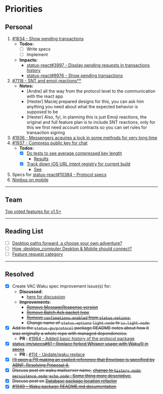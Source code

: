# Priorities

## Personal

1) [#1834 - Show pending transactions](https://github.com/status-im/status-go/issues/1834)
   - **Todos:**
     - [ ] Write specs
     - [ ] Implement
   - **Impacts:**
     - [status-react#3997 - Display pending requests in transactions history](https://github.com/status-im/status-react/issues/3997)
     - [status-react#9976 - Show pending transactions](https://github.com/status-im/status-react/issues/9976)
1) [#7118 - SNT and emoji reactions**](https://github.com/status-im/status-react/issues/7118)
   - **Notes:**
     - [Andre] all the way from the protocol level to the communication with the react app
     - [Hester] Maciej prepared designs for this, you can ask him anything you need about what the expected behavior is supposed to be
     - [Hester] Also, fyi, in planning this is just Emoji reactions, the original and full feature plan is to include SNT reactions, only for this we first need account contracts so you can set rules for transaction signing
1) [#1936 - Messengers acquires a lock in some methods for very long time](https://github.com/status-im/status-go/issues/1936)
1) [#1937 - Compress public key for chat](https://github.com/status-im/status-go/issues/1937)
   - **Todos:**
     - [x] [Do tests to see average compressed key length](https://github.com/status-im/status-go/issues/1937#issuecomment-624690407)
       - [Results](https://github.com/status-im/status-go/issues/1937#issuecomment-624920237)
     - [x] [Track down iOS URL intent registry for current build](https://github.com/status-im/status-go/issues/1937#issuecomment-628082382)
       - [See](https://github.com/status-im/status-go/issues/1937#issuecomment-632186000)
1) Specs for [status-react#10384 - Protocol specs](https://github.com/status-im/status-react/issues/10384)
1) [Nimbus on mobile](https://discuss.status.im/t/nimbus-on-mobile/1370)

---

## Team

[Top voted features for v1.5+](https://discuss.status.im/t/roadmap-planning/1399/38)

---

## Reading List

- [ ] [Desktop paths forward, a choose your own adventure?](https://discuss.status.im/t/desktop-paths-forward-a-choose-your-own-adventure/1666)
- [ ] [How :desktop_computer Desktop & Mobile should connect?](https://discuss.status.im/t/how-desktop-mobile-should-connect/1668)
- [ ] [Feature request category](https://discuss.status.im/t/feature-request-category/1698)

---

## Resolved

- [x] Create VAC Waku spec improvement issue(s) for:
  - **Discussed:**
    - [here for discussion](https://discuss.status.im/t/wherefore-art-thou-mailserver-treatise-on-waku-terminology/1664)
  - **Improvements:**
    - [~~Remove MessageResponse version~~](https://discuss.status.im/t/wherefore-art-thou-mailserver-treatise-on-waku-terminology/1664/3?u=samuel)
    - [~~Remove Batch Ack packet type~~](https://discuss.status.im/t/wherefore-art-thou-mailserver-treatise-on-waku-terminology/1664/10?u=samuel)
    - [~~Remove `confimations-enabled` from `status-options`.~~](https://github.com/vacp2p/specs/pull/128#discussion_r427771425)
    - ~~Change name of `status-options` `light-node` to `is-light-node`.~~
- [x] ~~Add to the `status-go/protocol` package README notes about how it was originally a whole repo with managed dependencies.~~ 
  - **PR :** [#1984 - Added basic history of the protocol package](https://github.com/status-im/status-go/pull/1984)
- [x] [~~status-im/specs#61 - Replace forked Whisper usage with Waku/0 in specs~~](https://github.com/status-im/specs/issues/61)
  - **PR :** [#114 - Update/waku replace](https://github.com/status-im/specs/pull/114)
- [x] [~~I’ll open a PR making an explicit reference that Envelope is specified by ABNF. Resolving Proposal 4.~~](https://discuss.status.im/t/wherefore-art-thou-mailserver-treatise-on-waku-terminology/1664/8?u=samuel)
- [x] ~~Discuss post on waku mailserver name,~~ [~~change to `history node`, `persistence node`, `echo node` . Some thing more descriptive.~~](https://github.com/status-im/status-go/pull/1949#discussion_r419615374)
- [x] ~~Discuss post on~~ [~~Database package location refactor~~](https://github.com/status-im/status-go/issues/1945)
- [x] [~~#1949 - Waku package README.md documentation~~](https://github.com/status-im/status-go/pull/1949)
